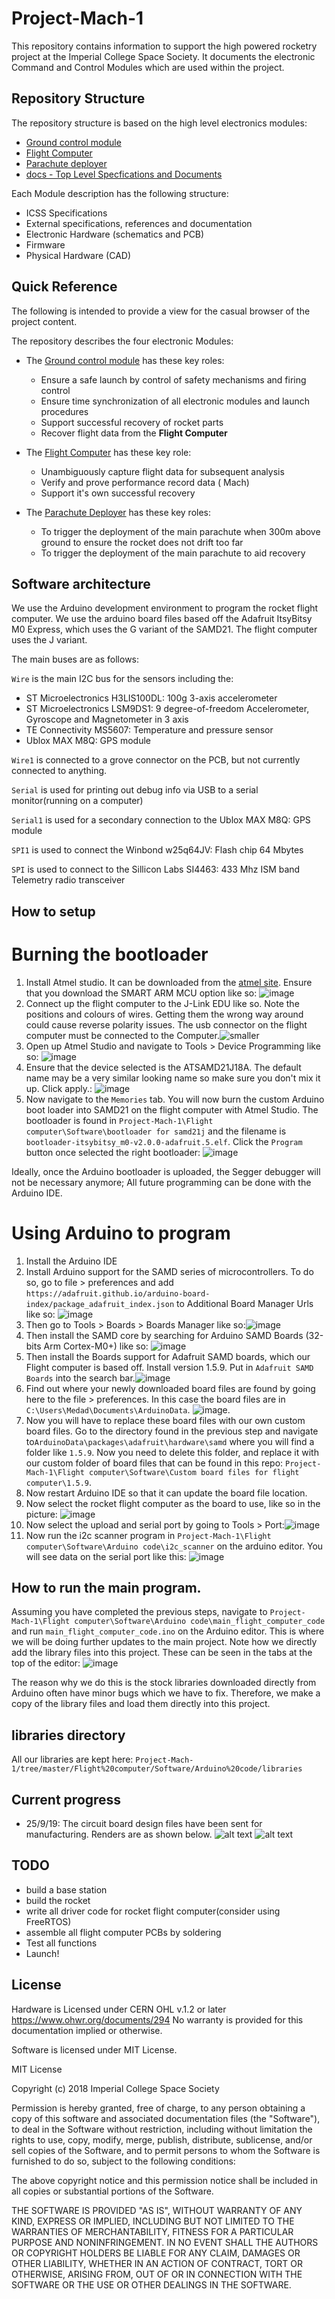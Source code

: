 # Project-Mach-1
This repository contains information to support the high powered rocketry project at the Imperial College Space Society. It documents the electronic Command and Control Modules which are used within the project.

## Repository Structure
The repository structure is based on the high level electronics modules:

* [Ground control module](https://github.com/ImperialSpaceSociety/Project-Mach-1/blob/master/Ground%20Control%20module)
* [Flight Computer](https://github.com/ImperialSpaceSociety/Project-Mach-1/blob/master/Flight%20computer)
* [Parachute deployer](https://github.com/ImperialSpaceSociety/Project-Mach-1/blob/master/Parachute%20deployer)
* [docs - Top Level Specfications and Documents](https://github.com/ImperialSpaceSociety/Project-Mach-1/blob/master/docs)

Each Module description has the following structure:

* ICSS Specifications
* External specifications, references and documentation
* Electronic Hardware (schematics and PCB)
* Firmware
* Physical Hardware (CAD)

## Quick Reference
The following is intended to provide a view for the casual browser of the project content.

The repository describes the four electronic Modules:

* The [Ground control module](https://github.com/ImperialSpaceSociety/Project-Mach-1/blob/master/Ground%20Control%20module) has these key roles:
  * Ensure a safe launch by control of safety mechanisms and firing control
  * Ensure time synchronization of all electronic modules and launch procedures
  * Support successful recovery of rocket parts
  * Recover flight data from the **Flight Computer**

* The [Flight Computer](https://github.com/ImperialSpaceSociety/Project-Mach-1/blob/master/Flight%20computer) has these key role:
  * Unambiguously capture flight data for subsequent analysis
  * Verify and prove performance record data ( Mach)
  * Support it's own successful recovery

* The [Parachute Deployer](https://github.com/ImperialSpaceSociety/Project-Mach-1/blob/master/Parachute%20deployer) has these key roles:
  * To trigger the deployment of the main parachute when 300m above ground to ensure the rocket does not drift too far
  * To trigger the deployment of the main parachute to aid recovery

## Software architecture
We use the Arduino development environment to program the rocket flight computer. We use the arduino board files based off the Adafruit ItsyBitsy M0 Express, which uses the G variant of the SAMD21. The flight computer uses the J variant. 

The main buses are as follows:

`Wire` is the main I2C bus for the sensors including the:
* ST Microelectronics H3LIS100DL: 100g 3-axis accelerometer
* ST Microelectronics LSM9DS1: 9 degree-of-freedom Accelerometer, Gyroscope and Magnetometer in 3 axis
* TE Connectivity MS5607: Temperature and pressure sensor
* Ublox MAX M8Q: GPS module

`Wire1` is connected to a grove connector on the PCB, but not currently connected to anything.

`Serial` is used for printing out debug info via USB to a serial monitor(running on a computer)

`Serial1` is used for a secondary connection to the Ublox MAX M8Q: GPS module

`SPI1` is used to connect the Winbond w25q64JV: Flash chip 64 Mbytes

`SPI` is used to connect to the Sillicon Labs SI4463: 433 Mhz ISM band Telemetry radio transceiver



## How to setup
# Burning the bootloader
1. Install Atmel studio. It can be downloaded from the [atmel site](https://www.microchip.com/mplab/avr-support/atmel-studio-7). Ensure that you download the SMART ARM MCU option like so: ![image](https://user-images.githubusercontent.com/26815217/97048803-8e224e00-1572-11eb-8974-1dc5bd169e97.png)
2. Connect up the flight computer to the J-Link EDU like so. Note the positions and colours of wires. Getting them the wrong way around could cause reverse polarity issues. The usb connector on the flight computer must be connected to the Computer.![smaller](https://user-images.githubusercontent.com/26815217/97049723-181ee680-1574-11eb-8998-49b052f84ce9.jpg)
3. Open up Atmel Studio and navigate to Tools > Device Programming like so: ![image](https://user-images.githubusercontent.com/26815217/97049151-1bfe3900-1573-11eb-92dd-a2e1868a808a.png)
4. Ensure that the device selected is the ATSAMD21J18A. The default name may be a very similar looking name so make sure you don't mix it up. Click apply.: ![image](https://user-images.githubusercontent.com/26815217/97049270-5b2c8a00-1573-11eb-8d83-f50c7edb5846.png)
5. Now navigate to the `Memories` tab. You will now burn the custom Arduino boot loader into SAMD21 on the flight computer with Atmel Studio. The bootloader is found in `Project-Mach-1\Flight computer\Software\bootloader for samd21j` and the filename is `bootloader-itsybitsy_m0-v2.0.0-adafruit.5.elf`. Click the `Program` button once selected the right bootloader: ![image](https://user-images.githubusercontent.com/26815217/97049436-a3e44300-1573-11eb-92fe-02f36d6b8130.png)

Ideally, once the Arduino bootloader is uploaded, the Segger debugger will not be necessary anymore; All future programming can be done with the Arduino IDE.

# Using Arduino to program
1. Install the Arduino IDE
2. Install Arduino support for the SAMD series of microcontrollers. To do so, go to file > preferences and add `https://adafruit.github.io/arduino-board-index/package_adafruit_index.json` to Additional Board Manager Urls like so: ![image](https://user-images.githubusercontent.com/26815217/97046336-228ab180-156f-11eb-9b23-e58ebe139e13.png)
3. Then go to Tools > Boards > Boards Manager like so:![image](https://user-images.githubusercontent.com/26815217/97046437-4cdc6f00-156f-11eb-8568-0db63647302c.png)
4. Then install the SAMD core by searching for Arduino SAMD Boards (32-bits Arm Cortex-M0+) like so: ![image](https://user-images.githubusercontent.com/26815217/97046683-a47ada80-156f-11eb-993c-f97d2ba23dc1.png)
5. Then install the Boards support for Adafruit SAMD boards, which our Flight computer is based off. Install version 1.5.9. Put in `Adafruit SAMD Boards` into the search bar.![image](https://user-images.githubusercontent.com/26815217/97047112-5d411980-1570-11eb-8788-4c5ba38919c8.png)
6. Find out where your newly downloaded board files are found by going here to the file > preferences. In this case the board files are in `C:\Users\Medad\Documents\ArduinoData`. ![image](https://user-images.githubusercontent.com/26815217/97037529-4e069f80-1561-11eb-9e55-63b4ba6fe1d4.png).
7. Now you will have to replace these board files with our own custom board files. Go to the directory found in the previous step and navigate to`ArduinoData\packages\adafruit\hardware\samd` where you will find a folder like `1.5.9`. Now you need to delete this folder, and replace it with our custom folder of board files that can be found in this repo: `Project-Mach-1\Flight computer\Software\Custom board files for flight computer\1.5.9`.
8. Now restart Arduino IDE so that it can update the board file location.
9. Now select the rocket flight computer as the board to use, like so in the picture: ![image](https://user-images.githubusercontent.com/26815217/97038067-26640700-1562-11eb-93f9-622826eb055e.png)
10. Now select the upload and serial port by going to Tools > Port:![image](https://user-images.githubusercontent.com/26815217/97345662-3f322c80-1882-11eb-8488-e3cda913a37f.png)
11. Now run the i2c scanner program in `Project-Mach-1\Flight computer\Software\Arduino code\i2c_scanner` on the arduino editor. You will see data on the serial port like this: ![image](https://user-images.githubusercontent.com/26815217/97045258-5a90f500-156d-11eb-95d6-a1918af80ee6.png)

## How to run the main program.
Assuming you have completed the previous steps, navigate to `Project-Mach-1\Flight computer\Software\Arduino code\main_flight_computer_code` and run `main_flight_computer_code.ino` on the Arduino editor. This is where we will be doing further updates to the main project. Note how we directly add the library files into this project. These can be seen in the tabs at the top of the editor: ![image](https://user-images.githubusercontent.com/26815217/97050319-10137680-1575-11eb-93a8-b61fe4b973d9.png)

The reason why we do this is the stock libraries downloaded directly from Arduino often have minor bugs which we have to fix. Therefore, we make a copy of the library files and load them directly into this project.

## libraries directory
All our libraries are kept here: `Project-Mach-1/tree/master/Flight%20computer/Software/Arduino%20code/libraries`


## Current progress
* 25/9/19: The circuit board design files have been sent for manufacturing. Renders are as shown below.
![alt text](https://github.com/ImperialSpaceSociety/Project-Mach-1/blob/master/Flight%20computer/Hardware/circuit%20board%20design%20v1.1/Capture%20ft1.PNG)
![alt text](https://github.com/ImperialSpaceSociety/Project-Mach-1/blob/master/Flight%20computer/Hardware/circuit%20board%20design%20v1.1/Capture%20ft2.PNG)

## TODO
* build a base station
* build the rocket
* write all driver code for rocket flight computer(consider using FreeRTOS)
* assemble all flight computer PCBs by soldering
* Test all functions
* Launch!


## License

Hardware is Licensed under CERN OHL v.1.2 or later https://www.ohwr.org/documents/294 No warranty is provided for this documentation implied or otherwise.

Software is licensed under MIT License.

MIT License

Copyright (c) 2018 Imperial College Space Society

Permission is hereby granted, free of charge, to any person obtaining a copy of this software and associated documentation files (the "Software"), to deal in the Software without restriction, including without limitation the rights to use, copy, modify, merge, publish, distribute, sublicense, and/or sell copies of the Software, and to permit persons to whom the Software is furnished to do so, subject to the following conditions:

The above copyright notice and this permission notice shall be included in all copies or substantial portions of the Software.

THE SOFTWARE IS PROVIDED "AS IS", WITHOUT WARRANTY OF ANY KIND, EXPRESS OR IMPLIED, INCLUDING BUT NOT LIMITED TO THE WARRANTIES OF MERCHANTABILITY, FITNESS FOR A PARTICULAR PURPOSE AND NONINFRINGEMENT. IN NO EVENT SHALL THE AUTHORS OR COPYRIGHT HOLDERS BE LIABLE FOR ANY CLAIM, DAMAGES OR OTHER LIABILITY, WHETHER IN AN ACTION OF CONTRACT, TORT OR OTHERWISE, ARISING FROM, OUT OF OR IN CONNECTION WITH THE SOFTWARE OR THE USE OR OTHER DEALINGS IN THE SOFTWARE.
